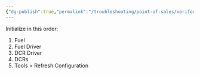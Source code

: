 ```yaml
---
{"dg-publish":true,"permalink":"/troubleshooting/point-of-sales/verifone-commander/initialization-proceedure/"}
---
```


Initialize in this order:

1. Fuel
2. Fuel Driver
3. DCR Driver
4. DCRs
5. Tools > Refresh Configuration 

